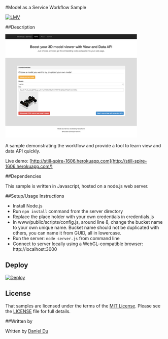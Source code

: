 #Model as a Service Workflow Sample

[![LMV](https://img.shields.io/badge/View%20%26%20Data%20API-v1.2.23-green.svg)](http://developer-autodesk.github.io/)

##Description

![](./maas.png)

A sample demonstrating the workflow and provide a tool to learn view and data API quickly.

Live demo: [http://still-spire-1606.herokuapp.com](http://still-spire-1606.herokuapp.com/)

##Dependencies

This sample is written in Javascript, hosted on a node.js web server. 

##Setup/Usage Instructions


* Install Node.js
* Run `npm install` command from the server directory
* Replace the place holder with your own credentials in credentials.js
* In www/public/scripts/config.js, around line 8, change the bucket name to your own unique name. Bucket name should not be duplicated with others, you can name it from GUID, all in lowercase.
* Run the server: `node server.js` from command line
* Connect to server locally using a WebGL-compatible browser: http://localhost:3000


## Deploy
[![Deploy](https://www.herokucdn.com/deploy/button.png)](https://heroku.com/deploy)

## License

That samples are licensed under the terms of the [MIT License](http://opensource.org/licenses/MIT). Please see the [LICENSE](LICENSE) file for full details.

##Written by 

Written by [Daniel Du](http://adndevblog.typepad.com/cloud_and_mobile/daniel-du.html)  

